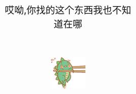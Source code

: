 <center style="font-size: 30px; padding: inherit">哎呦,你找的这个东西我也不知道在哪</center>
<br>
<br>
<div align="center">    
<img src="_media/404.gif">
</div>

